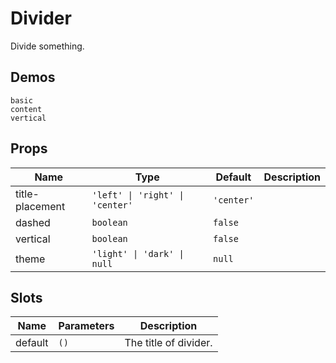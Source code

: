 # Divider
Divide something.

## Demos
```demo
basic
content
vertical
```

## Props
|Name|Type|Default|Description|
|-|-|-|-|
|title-placement|`'left' \| 'right' \| 'center'`|`'center'`||
|dashed|`boolean`|`false`||
|vertical|`boolean`|`false`||
|theme|`'light' \| 'dark' \| null`|`null`||

## Slots
|Name|Parameters|Description|
|-|-|-|
|default|`()`|The title of divider.|